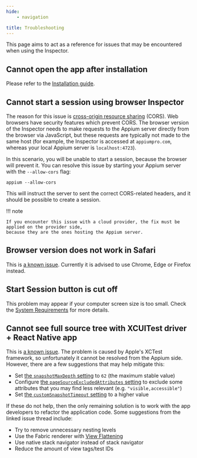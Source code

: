 ```yaml
---
hide:
    - navigation

title: Troubleshooting
---
```


This page aims to act as a reference for issues that may be encountered when using the Inspector.

## Cannot open the app after installation

Please refer to the [Installation guide](./quickstart/installation.md).

## Cannot start a session using browser Inspector

The reason for this issue is [cross-origin resource sharing](https://developer.mozilla.org/en-US/docs/Web/HTTP/CORS)
(CORS). Web browsers have security features which prevent CORS. The browser version of the Inspector
needs to make requests to the Appium server directly from the browser via JavaScript, but these
requests are typically not made to the same host (for example, the Inspector is accessed at
`appiumpro.com`, whereas your local Appium server is `localhost:4723`).

In this scenario, you will be unable to start a session, because the browser will prevent it. You
can resolve this issue by starting your Appium server with the `--allow-cors` flag:

```
appium --allow-cors
```

This will instruct the server to sent the correct CORS-related headers, and it should be possible to
create a session.

!!! note

    If you encounter this issue with a cloud provider, the fix must be applied on the provider side,
    because they are the ones hosting the Appium server.

## Browser version does not work in Safari

This is [a known issue](https://github.com/appium/appium-inspector/issues/103). Currently it is
advised to use Chrome, Edge or Firefox instead.

## Start Session button is cut off

This problem may appear if your computer screen size is too small. Check the
[System Requirements](./quickstart/requirements.md) for more details.

## Cannot see full source tree with XCUITest driver + React Native app

This is [a known issue](https://github.com/appium/appium/issues/14825). The problem is caused by
Apple's XCTest framework, so unfortunately it cannot be resolved from the Appium side. However,
there are a few suggestions that may help mitigate this:

-   Set [the `snapshotMaxDepth` setting](https://appium.github.io/appium-xcuitest-driver/latest/settings/)
    to `62` (the maximum stable value)
-   Configure [the `pageSourceExcludedAttributes` setting](https://appium.github.io/appium-xcuitest-driver/latest/settings/)
    to exclude some attributes that you may find less relevant (e.g. `"visible,accessible"`)
-   Set [the `customSnapshotTimeout` setting](https://appium.github.io/appium-xcuitest-driver/latest/settings/)
    to a higher value

If these do not help, then the only remaining solution is to work with the app developers to
refactor the application code. Some suggestions from the linked issue thread include:

-   Try to remove unnecessary nesting levels
-   Use the Fabric renderer with [View Flattening](https://reactnative.dev/architecture/view-flattening)
-   Use native stack navigator instead of stack navigator
-   Reduce the amount of view tags/test IDs
